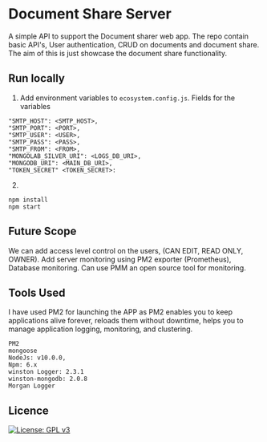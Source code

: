 # Document Share Server
A simple API to support the Document sharer web app. The repo contain basic API's, User authentication, CRUD on documents and document share. The aim of this is just showcase the document share functionality.


## Run locally
1. Add environment variables to `ecosystem.config.js`. Fields for the variables
```
"SMTP_HOST": <SMTP_HOST>,
"SMTP_PORT": <PORT>,
"SMTP_USER": <USER>,
"SMTP_PASS": <PASS>,
"SMTP_FROM": <FROM>,
"MONGOLAB_SILVER_URI": <LOGS_DB_URI>,
"MONGODB_URI": <MAIN_DB_URI>,
"TOKEN_SECRET" <TOKEN_SECRET>:
```
2.
```
npm install
npm start
```

## Future Scope
We can add access level control on the users, (CAN EDIT, READ ONLY, OWNER). Add server monitoring using PM2 exporter (Prometheus), Database monitoring. Can use PMM an open source tool for monitoring.

## Tools Used
I have used PM2 for launching the APP as PM2 enables you to keep applications alive forever, reloads them without downtime, helps you to manage application logging, monitoring, and clustering.
```
PM2
mongoose
NodeJs: v10.0.0,
Npm: 6.x
winston Logger: 2.3.1
winston-mongodb: 2.0.8
Morgan Logger
```

## Licence
[![License: GPL v3](https://img.shields.io/badge/License-GPLv3-blue.svg)](https://www.gnu.org/licenses/gpl-3.0)

